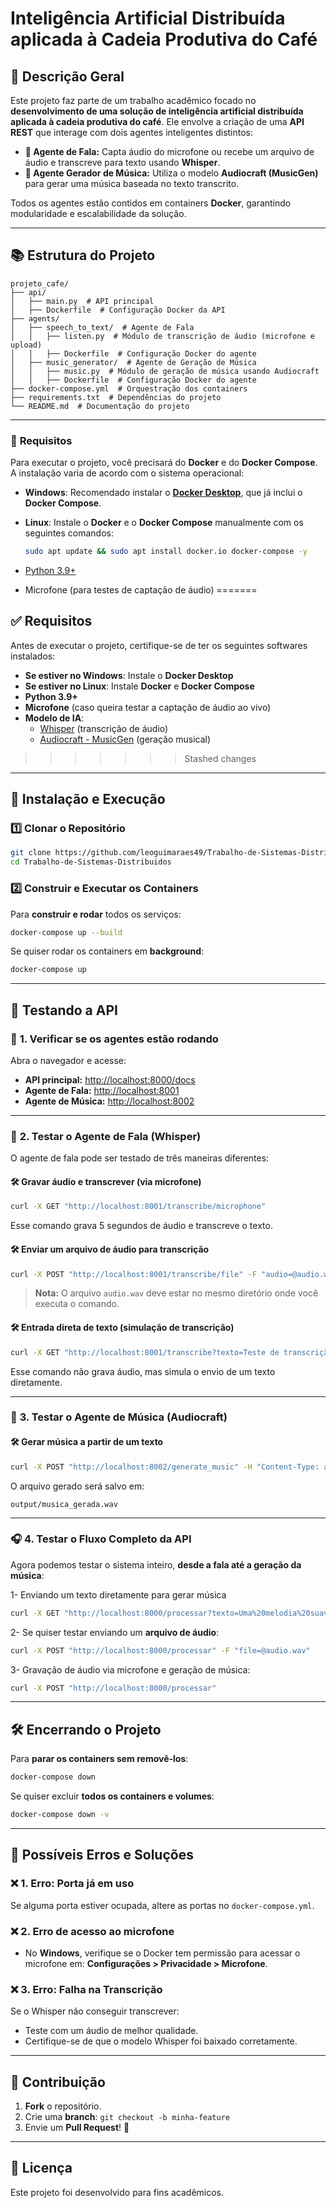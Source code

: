 # Inteligência Artificial Distribuída aplicada à Cadeia Produtiva do Café

## 📌 Descrição Geral
Este projeto faz parte de um trabalho acadêmico focado no **desenvolvimento de uma solução de inteligência artificial distribuída aplicada à cadeia produtiva do café**. Ele envolve a criação de uma **API REST** que interage com dois agentes inteligentes distintos:

- **🎤 Agente de Fala:** Capta áudio do microfone ou recebe um arquivo de áudio e transcreve para texto usando **Whisper**.
- **🎵 Agente Gerador de Música:** Utiliza o modelo **Audiocraft (MusicGen)** para gerar uma música baseada no texto transcrito.

Todos os agentes estão contidos em containers **Docker**, garantindo modularidade e escalabilidade da solução.

---

## 📚 Estrutura do Projeto
```
projeto_cafe/
├── api/
│   ├── main.py  # API principal
│   ├── Dockerfile  # Configuração Docker da API
├── agents/
│   ├── speech_to_text/  # Agente de Fala
│   │   ├── listen.py  # Módulo de transcrição de áudio (microfone e upload)
│   │   ├── Dockerfile  # Configuração Docker do agente
│   ├── music_generator/  # Agente de Geração de Música
│   │   ├── music.py  # Módulo de geração de música usando Audiocraft
│   │   ├── Dockerfile  # Configuração Docker do agente
├── docker-compose.yml  # Orquestração dos containers
├── requirements.txt  # Dependências do projeto
└── README.md  # Documentação do projeto
```

---

### 📌 **Requisitos**
Para executar o projeto, você precisará do **Docker** e do **Docker Compose**. A instalação varia de acordo com o sistema operacional:

- **Windows**: Recomendado instalar o **[Docker Desktop](https://www.docker.com/products/docker-desktop/)**, que já inclui o **Docker Compose**.
- **Linux**: Instale o **Docker** e o **Docker Compose** manualmente com os seguintes comandos:

  ```sh
  sudo apt update && sudo apt install docker.io docker-compose -y

- [Python 3.9+](https://www.python.org/downloads/)
- Microfone (para testes de captação de áudio)
=======
## ✅ Requisitos
Antes de executar o projeto, certifique-se de ter os seguintes softwares instalados:

- **Se estiver no Windows**: Instale o **Docker Desktop**
- **Se estiver no Linux**: Instale **Docker** e **Docker Compose**
- **Python 3.9+**
- **Microfone** (caso queira testar a captação de áudio ao vivo)
- **Modelo de IA**:
  - [Whisper](https://github.com/openai/whisper) (transcrição de áudio)
  - [Audiocraft - MusicGen](https://github.com/facebookresearch/audiocraft) (geração musical)
>>>>>>> Stashed changes

---

## 🚀 Instalação e Execução

### 1️⃣ Clonar o Repositório
```sh
git clone https://github.com/leoguimaraes49/Trabalho-de-Sistemas-Distribuidos.git
cd Trabalho-de-Sistemas-Distribuidos
```

### 2️⃣ Construir e Executar os Containers
Para **construir e rodar** todos os serviços:
```sh
docker-compose up --build
```
Se quiser rodar os containers em **background**:
```sh
docker-compose up 
```

---

## 🔎 Testando a API

### 📌 **1. Verificar se os agentes estão rodando**
Abra o navegador e acesse:
- **API principal:** [http://localhost:8000/docs](http://localhost:8000/docs)
- **Agente de Fala:** [http://localhost:8001](http://localhost:8001)
- **Agente de Música:** [http://localhost:8002](http://localhost:8002)

---

### 🎤 **2. Testar o Agente de Fala (Whisper)**
O agente de fala pode ser testado de três maneiras diferentes:

#### 🛠️ **Gravar áudio e transcrever (via microfone)**
```sh
curl -X GET "http://localhost:8001/transcribe/microphone"
```
Esse comando grava 5 segundos de áudio e transcreve o texto.

#### 🛠️ **Enviar um arquivo de áudio para transcrição**
```sh
curl -X POST "http://localhost:8001/transcribe/file" -F "audio=@audio.wav"
```
> **Nota:** O arquivo `audio.wav` deve estar no mesmo diretório onde você executa o comando.

#### 🛠️ **Entrada direta de texto (simulação de transcrição)**
```sh
curl -X GET "http://localhost:8001/transcribe?texto=Teste de transcrição"
```
Esse comando não grava áudio, mas simula o envio de um texto diretamente.

---

### 🎵 **3. Testar o Agente de Música (Audiocraft)**
#### 🛠️ **Gerar música a partir de um texto**
```sh
curl -X POST "http://localhost:8002/generate_music" -H "Content-Type: application/json" -d '{"prompt": "Que café gostoso"}'
```
O arquivo gerado será salvo em:
```
output/musica_gerada.wav
```

---

### 🎧 **4. Testar o Fluxo Completo da API**
Agora podemos testar o sistema inteiro, **desde a fala até a geração da música**:

1- Enviando um texto diretamente para gerar música
```sh
curl -X GET "http://localhost:8000/processar?texto=Uma%20melodia%20suave"
```
2- Se quiser testar enviando um **arquivo de áudio**:
```sh
curl -X POST "http://localhost:8000/processar" -F "file=@audio.wav"
```
3- Gravação de áudio via microfone e geração de música:
```sh
curl -X POST "http://localhost:8000/processar"

```

---

## 🛠️ Encerrando o Projeto
Para **parar os containers sem removê-los**:
```sh
docker-compose down
```
Se quiser excluir **todos os containers e volumes**:
```sh
docker-compose down -v
```

---

## 🚨 Possíveis Erros e Soluções

### ❌ **1. Erro: Porta já em uso**
Se alguma porta estiver ocupada, altere as portas no `docker-compose.yml`.

### ❌ **2. Erro de acesso ao microfone**
- No **Windows**, verifique se o Docker tem permissão para acessar o microfone em:
  **Configurações > Privacidade > Microfone**.

### ❌ **3. Erro: Falha na Transcrição**
Se o Whisper não conseguir transcrever:
- Teste com um áudio de melhor qualidade.
- Certifique-se de que o modelo Whisper foi baixado corretamente.

---

## 💪 Contribuição
1. **Fork** o repositório.
2. Crie uma **branch**: `git checkout -b minha-feature`
3. Envie um **Pull Request**! 🚀

---

## 📜 Licença
Este projeto foi desenvolvido para fins acadêmicos.





